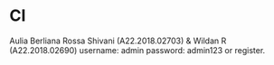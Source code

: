 # CI
Aulia Berliana Rossa Shivani (A22.2018.02703) & Wildan R (A22.2018.02690)
username: admin
password: admin123
or register.
